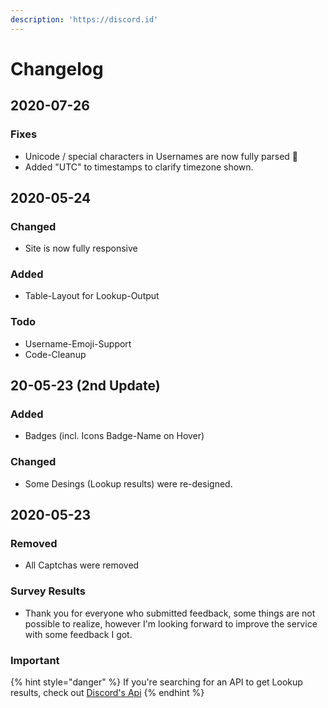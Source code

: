 ```yaml
---
description: 'https://discord.id'
---
```


# Changelog

## 2020-07-26

### Fixes

* Unicode / special characters in Usernames are now fully parsed 🥳
* Added "UTC" to timestamps to clarify timezone shown.

## 2020-05-24

### Changed

* Site is now fully responsive

### Added

* Table-Layout for Lookup-Output

### Todo

* Username-Emoji-Support
* Code-Cleanup

## 20-05-23 \(2nd Update\)

### Added

* Badges \(incl. Icons Badge-Name on Hover\)

### Changed

* Some Desings \(Lookup results\) were re-designed.

## 2020-05-23

### Removed

* All Captchas were removed

### Survey Results

* Thank you for everyone who submitted feedback, some things are not possible to realize, however I'm looking forward to improve the service with some feedback I got.

### Important

{% hint style="danger" %}
If you're searching for an API to get Lookup results, check out [Discord's Api](https://discord.com/developers/docs/resources/user#get-user)
{% endhint %}

